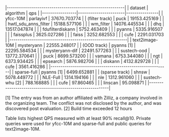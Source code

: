 
|----------------------------------------------------------|
| dataset         | algorithm             | qps            |
|-----------------|-----------------------|----------------|
| yfcc-10M        | parlayivf             | 37670.703774   |
| (filter track)  | puck                  | 19153.425169   |
|                 | hwtl_sdu_anns_filter  | 15188.577106   |
|                 | wm_filter             | 14076.445534   |
|                 | dhq                   | 13517.047874   |
|                 | fdufilterdiskann      | 5752.463409    |
|                 | pyanns                | 5335.916507    |
|                 | faissplus             | 3625.027286    |
|                 | faiss                 | 3252.682553    |
|                 | cufe                  | 2291.031703    |
|----------------------------------------------------------|
| text2image-10M  | mysteryann            | 22555.248017   |
| (OOD track)     | pyanns [1]            | 22295.584534   |
|                 | mysteryann-dif        | 22491.577263   |
|                 | sustech-ood           | 13772.370641   |
|                 | puck                  | 8699.573200    |
|                 | vamana                | 6753.344080    |
|                 | ngt                   | 6373.934425    |
|                 | epsearch              | 5876.982706    |
|                 | diskann               | 4132.829728    |
|                 | cufe                  | 3561.416286    |
|----------------------------------------------------------|
| sparse-full     | pyanns [1]            | 6499.652881    |
| (sparse track)  | shnsw                 | 5078.449772    |
|                 | NLE-Full              | 1314.194166    |
|                 | nle                   | 1312.961060    |
|                 | sustech-whu [2]       | 788.168885     |
|                 | cufe                  | 97.860465      |
|                 | linscan               | 95.098871      |
|----------------------------------------------------------|


[1] The entry was from an author affiliated with Zilliz, a company involved in the organizing team. The conflict was not disclosed by the author, and was discovered post evaluation.
[2] Build time exceeded 12 hours 

Table lists highest QPS measured with at least 90% recall@10. Private queries were used for yfcc-10M and sparse-full and public queries for text2image-10M.